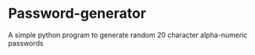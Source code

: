 # Password-generator
A simple python program to generate random 20 character alpha-numeric passwords
